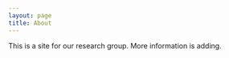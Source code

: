 ```yaml
---
layout: page
title: About
---
```


This is a site for our research group. More information is adding.